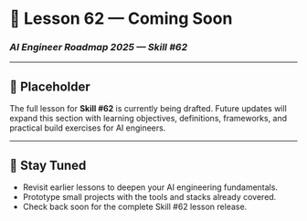 # 🚧 Lesson 62 — Coming Soon

### *AI Engineer Roadmap 2025 — Skill #62*

---

## 🚧 Placeholder
The full lesson for **Skill #62** is currently being drafted. Future updates will expand this section with learning objectives, definitions, frameworks, and practical build exercises for AI engineers.

---

## 📌 Stay Tuned
* Revisit earlier lessons to deepen your AI engineering fundamentals.
* Prototype small projects with the tools and stacks already covered.
* Check back soon for the complete Skill #62 lesson release.
